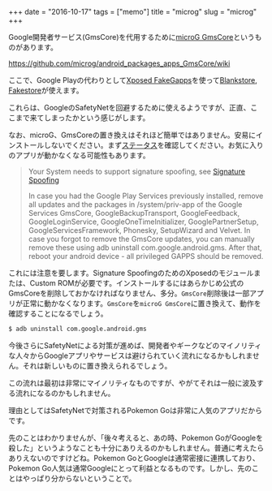 +++
date = "2016-10-17"
tags =  ["memo"]
title = "microg"
slug = "microg"
+++

Google開発者サービス(GmsCore)を代用するために[microG GmsCore](http://forum.xda-developers.com/showthread.php?t=3217616)というものがあります。

https://github.com/microg/android_packages_apps_GmsCore/wiki

ここで、Google Playの代わりとして[Xposed FakeGapps](http://repo.xposed.info/module/com.thermatk.android.xf.fakegapps)を使って[Blankstore](https://github.com/mar-v-in/BlankStore/releases), [Fakestore](https://github.com/microg/android_packages_apps_FakeStore/releases)が使えます。

これらは、GoogleのSafetyNetを回避するために使えるようですが、正直、ここまで来てしまったかという感じがします。

なお、microG、GmsCoreの置き換えはそれほど簡単ではありません。安易にインストールしないでください。まず[ステータス](https://github.com/microg/android_packages_apps_GmsCore/wiki/Implementation-Status)を確認してください。お気に入りのアプリが動かなくなる可能性もあります。


> Your System needs to support signature spoofing, see [Signature Spoofing](https://github.com/microg/android_packages_apps_GmsCore/wiki/Signature-Spoofing)
>
> In case you had the Google Play Services previously installed, remove all updates and the packages in /system/priv-app of the Google Services GmsCore, GoogleBackupTransport, GoogleFeedback, GoogleLoginService, GoogleOneTimeInitializer, GooglePartnerSetup, GoogleServicesFramework, Phonesky, SetupWizard and Velvet. In case you forgot to remove the GmsCore updates, you can manually remove these using adb uninstall com.google.android.gms. After that, reboot your android device - all privileged GAPPS should be removed.


これには注意を要します。Signature SpoofingのためのXposedのモジュールまたは、Custom ROMが必要です。インストールするにはあらかじめ公式のGmsCoreを削除しておかなければなりません、多分。`GmsCore`削除後は一部アプリが正常に動かなくなります。`GmsCore`を`microG GmsCore`に置き換えて、動作を確認することになるでしょう。


```bash
$ adb uninstall com.google.android.gms
```

今後さらにSafetyNetによる対策が進めば、開発者やギークなどのマイノリティな人々からGoogleアプリやサービスは避けられていく流れになるかもしれません。それは新しいものに置き換えられるでしょう。

この流れは最初は非常にマイノリティなものですが、やがてそれは一般に波及する流れになるのかもしれません。

理由としてはSafetyNetで対策されるPokemon Goは非常に人気のアプリだからです。

先のことはわかりませんが、「後々考えると、あの時、Pokemon GoがGoogleを殺した」というようなことも十分にありえるのかもしれません。普通に考えたらありえないのですけどね。Pokemon GoとGoogleは通常密接に連携しており、Pokemon Go人気は通常Googleにとって利益となるものです。しかし、先のことはやっぱり分からないということで。
	  

